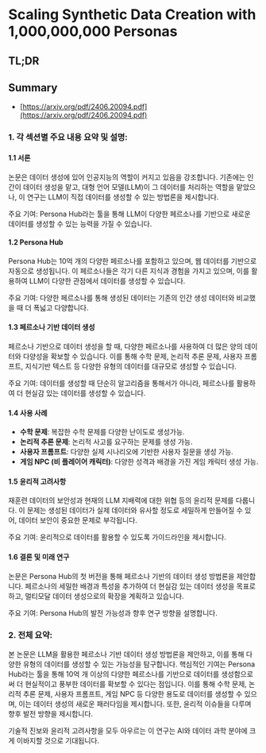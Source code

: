 # Scaling Synthetic Data Creation with 1,000,000,000 Personas
## TL;DR
## Summary
- [https://arxiv.org/pdf/2406.20094.pdf](https://arxiv.org/pdf/2406.20094.pdf)

### 1. 각 섹션별 주요 내용 요약 및 설명:
  
#### 1.1 서론
논문은 데이터 생성에 있어 인공지능의 역할이 커지고 있음을 강조합니다. 기존에는 인간이 데이터 생성을 맡고, 대형 언어 모델(LLM)이 그 데이터를 처리하는 역할을 맡았으나, 이 연구는 LLM이 직접 데이터를 생성할 수 있는 방법론을 제시합니다. 

주요 기여: Persona Hub라는 툴을 통해 LLM이 다양한 페르소나를 기반으로 새로운 데이터를 생성할 수 있는 능력을 가질 수 있습니다.

#### 1.2 Persona Hub
Persona Hub는 10억 개의 다양한 페르소나를 포함하고 있으며, 웹 데이터를 기반으로 자동으로 생성됩니다. 이 페르소나들은 각기 다른 지식과 경험을 가지고 있으며, 이를 활용하여 LLM이 다양한 관점에서 데이터를 생성할 수 있습니다.

주요 기여: 다양한 페르소나를 통해 생성된 데이터는 기존의 인간 생성 데이터와 비교했을 때 더 폭넓고 다양합니다.

#### 1.3 페르소나 기반 데이터 생성
페르소나 기반으로 데이터 생성을 할 때, 다양한 페르소나를 사용하여 더 많은 양의 데이터와 다양성을 확보할 수 있습니다. 이를 통해 수학 문제, 논리적 추론 문제, 사용자 프롬프트, 지식기반 텍스트 등 다양한 유형의 데이터를 대규모로 생성할 수 있습니다.

주요 기여: 데이터를 생성할 때 단순히 알고리즘을 통해서가 아니라, 페르소나를 활용하여 더 현실감 있는 데이터를 생성할 수 있습니다.

#### 1.4 사용 사례
- **수학 문제**: 복잡한 수학 문제를 다양한 난이도로 생성가능.
- **논리적 추론 문제**: 논리적 사고를 요구하는 문제를 생성 가능.
- **사용자 프롬프트**: 다양한 실제 시나리오에 기반한 사용자 질문을 생성 가능.
- **게임 NPC (비 플레이어 캐릭터)**: 다양한 성격과 배경을 가진 게임 캐릭터 생성 가능.

#### 1.5 윤리적 고려사항
재훈련 데이터의 보안성과 현재의 LLM 지배력에 대한 위협 등의 윤리적 문제를 다룹니다. 이 문제는 생성된 데이터가 실제 데이터와 유사할 정도로 세밀하게 만들어질 수 있어, 데이터 보안이 중요한 문제로 부각됩니다.

주요 기여: 윤리적으로 데이터를 활용할 수 있도록 가이드라인을 제시합니다.

#### 1.6 결론 및 미래 연구
논문은 Persona Hub의 첫 버전을 통해 페르소나 기반의 데이터 생성 방법론을 제안합니다. 페르소나의 세밀한 배경과 특성을 추가하여 더 현실감 있는 데이터 생성을 목표로 하고, 멀티모달 데이터 생성으로의 확장을 계획하고 있습니다.

주요 기여: Persona Hub의 발전 가능성과 향후 연구 방향을 설명합니다.

### 2. 전체 요약:

본 논문은 LLM을 활용한 페르소나 기반 데이터 생성 방법론을 제안하고, 이를 통해 다양한 유형의 데이터를 생성할 수 있는 가능성을 탐구합니다. 핵심적인 기여는 Persona Hub라는 툴을 통해 10억 개 이상의 다양한 페르소나를 기반으로 데이터를 생성함으로써 더 현실적이고 풍부한 데이터를 확보할 수 있다는 점입니다. 이를 통해 수학 문제, 논리적 추론 문제, 사용자 프롬프트, 게임 NPC 등 다양한 용도로 데이터를 생성할 수 있으며, 이는 데이터 생성의 새로운 패러다임을 제시합니다. 또한, 윤리적 이슈들을 다루며 향후 발전 방향을 제시합니다. 

기술적 진보와 윤리적 고려사항을 모두 아우르는 이 연구는 AI와 데이터 과학 분야에 크게 이바지할 것으로 기대됩니다.